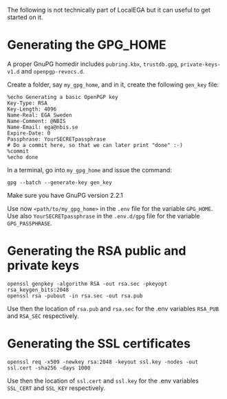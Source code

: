 The following is not technically part of LocalEGA but it can useful to
get started on it.


# Generating the GPG_HOME

A proper GnuPG homedir includes `pubring.kbx`, `trustdb.gpg`,
`private-keys-v1.d` and `openpgp-revocs.d`.

Create a folder, say `my_gpg_home`, and in it, create the following `gen_key` file:

```
%echo Generating a basic OpenPGP key
Key-Type: RSA
Key-Length: 4096
Name-Real: EGA Sweden
Name-Comment: @NBIS
Name-Email: ega@nbis.se
Expire-Date: 0
Passphrase: YourSECRETpassphrase
# Do a commit here, so that we can later print "done" :-)
%commit
%echo done
```

In a terminal, go into `my_gpg_home` and issue the command:

	gpg --batch --generate-key gen_key

Make sure you have GnuPG version 2.2.1

Use now `<path/to/my_gpg_home>` in the `.env` file for the variable
`GPG_HOME`. Use also `YourSECRETpassphrase` in the `.env.d/gpg` file
for the variable `GPG_PASSPHRASE`.

# Generating the RSA public and private keys


	openssl genpkey -algorithm RSA -out rsa.sec -pkeyopt rsa_keygen_bits:2048
	openssl rsa -pubout -in rsa.sec -out rsa.pub
	
Use then the location of `rsa.pub` and `rsa.sec` for the .env
variables `RSA_PUB` and `RSA_SEC` respectively.


# Generating the SSL certificates

	openssl req -x509 -newkey rsa:2048 -keyout ssl.key -nodes -out ssl.cert -sha256 -days 1000
	
Use then the location of `ssl.cert` and `ssl.key` for the .env
variables `SSL_CERT` and `SSL_KEY` respectively.
